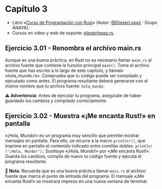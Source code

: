 # Capítulo 3
* Libro «[Curso de Programación con Rust](https://amzn.to/3WEqWZJ)» (Autor: [@EliezerLopez](https://linkedin.com/in/eliezerlopez) · Grupo ANAYA).
* Cursos en video y web de soporte: [eliezerlopez.rs](https://eliezerlopez.rs).

## Ejercicio 3.01 - Renombra el archivo main.rs
Aunque es una buena práctica, en Rust no es necesario llamar ```main.rs``` al archivo fuente que contiene la función principal ```main()```. Toma el archivo fuente que has escrito a lo largo de este capítulo, y llámalo «hola_mundo.rs». Comprueba que tu código puede ser compilado y ejecutado como antes. El programa resultante deberá generarse con el mismo nombre que tu archivo fuente: ```hola_mundo```.

⚠️ **Advertencia**: Antes de ejecutar tu programa, asegúrate de haber guardado los cambios y compilado correctamente.

## Ejercicio 3.02 - Muestra «¡Me encanta Rust!» en pantalla
«¡Hola, Mundo!» es un programa muy sencillo que permite mostrar mensajes en pantalla. Para ello, se recurre a la macro ```println!()```, que imprime en pantalla el contenido indicado entre comillas dobles.
```println!("¡Hola, Mundo!");```
Sustituye «¡Hola, Mundo!» por «¡Me encanta Rust!». Guarda los cambios, compila de nuevo tu código fuente y ejecuta el programa resultante.

📝 **Nota**: Recuerda que es una buena práctica llamar ```main.rs``` al archivo fuente que marca el punto de entrada del programa. El mensaje «¡Me encanta Rust!» se mostrará impreso en una nueva ventana de terminal.
